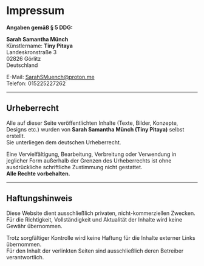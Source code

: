 # Impressum

**Angaben gemäß § 5 DDG:**

**Sarah Samantha Münch**  
Künstlername: **Tiny Pitaya**  
Landeskronstraße 3  
02826 Görlitz  
Deutschland  

E-Mail: SarahSMuench@proton.me  
Telefon: 015225227262

---

## Urheberrecht

Alle auf dieser Seite veröffentlichten Inhalte (Texte, Bilder, Konzepte, Designs etc.) wurden von **Sarah Samantha Münch (Tiny Pitaya)** selbst erstellt.  
Sie unterliegen dem deutschen Urheberrecht.

Eine Vervielfältigung, Bearbeitung, Verbreitung oder Verwendung in jeglicher Form außerhalb der Grenzen des Urheberrechts ist ohne ausdrückliche schriftliche Zustimmung nicht gestattet.  
**Alle Rechte vorbehalten.**

---

## Haftungshinweis

Diese Website dient ausschließlich privaten, nicht-kommerziellen Zwecken.  
Für die Richtigkeit, Vollständigkeit und Aktualität der Inhalte wird keine Gewähr übernommen.

Trotz sorgfältiger Kontrolle wird keine Haftung für die Inhalte externer Links übernommen.  
Für den Inhalt der verlinkten Seiten sind ausschließlich deren Betreiber verantwortlich.
